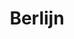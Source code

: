 ---
layout: default
artist: Lief Dagboek
title: Berlijn
year: 2018
type: Single
roles: Mixing, Mastering
spotify-url: album/0roVibVRbIaLAkef4yzzmE
---
